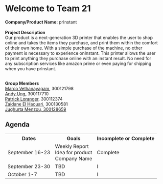 <h1>Welcome to Team 21</h1>

<p><b>Company/Product Name: </b>prInstant<br><br><b>Project Description</b><br>Our product is a next-generation 3D printer that enables the user to shop online and takes the items they purchase, and print them within the comfort of their own home. With a simple purchase of the machine, no other payment is necessary to experience onInstant. This printer allows the user to print anything they purchase online with an instant result. No need for any subscription services like amazon prime or even paying for shipping when you have prInstant. <p><br><b>Group Members</b><br><a href="https://github.com/Macomatic">Marco Vethanayagam</a>, 300121798<br><a href="https://github.com/andyung17">Andy Ung,</a> 300117710<br><a href="https://github.com/prloranger">Patrick Loranger</a>, 300112374<br><a href="https://github.com/Zaidane-E">Zaidane El Haouari</a>, 300130581<br><a href="https://github.com/Jmenz1997">Jughurta Menzou, 300128659</a><p>
<h2>Agenda</h2>
<table style="width:100%">
  <tr>
    <th><strong><b>Dates</b></strong></th>
    <th><strong>Goals</strong></th>
    <th><strong>Incomplete or Complete</strong></th>
  </tr>
  <tr>
    <td>September 16-23</td>
    <td>Weekly Report<br>Idea for product<br>Company Name</td>
    <td>Complete</td>
  </tr>
  <tr>
    <td>September 23-30</td>
    <td>TBD</td>
    <td>I</td>
  </tr>
  <tr>
    <td>October 1-7</td>
    <td>TBD</td>
    <td>I</td>
  </tr>
</table>
